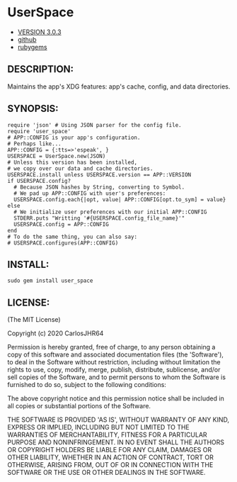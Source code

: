 # UserSpace

* [VERSION 3.0.3](https://github.com/carlosjhr64/user_space/releases)
* [github](https://www.github.com/carlosjhr64/user_space)
* [rubygems](https://rubygems.org/gems/user_space)

## DESCRIPTION:

Maintains the app's XDG features: app's cache, config, and data directories.

## SYNOPSIS:

    require 'json' # Using JSON parser for the config file.
    require 'user_space'
    # APP::CONFIG is your app's configuration.
    # Perhaps like...
    APP::CONFIG = {:tts=>'espeak', }
    USERSPACE = UserSpace.new(JSON)
    # Unless this version has been installed,
    # we copy over our data and cache directories.
    USERSPACE.install unless USERSPACE.version == APP::VERSION
    if USERSPACE.config?
      # Because JSON hashes by String, converting to Symbol.
      # We pad up APP::CONFIG with user's preferences:
      USERSPACE.config.each{|opt, value| APP::CONFIG[opt.to_sym] = value}
    else
      # We initialize user preferences with our initial APP::CONFIG
      STDERR.puts "Writting '#{USERSPACE.config_file_name}'"
      USERSPACE.config = APP::CONFIG
    end
    # To do the same thing, you can also say:
    # USERSPACE.configures(APP::CONFIG)

## INSTALL:

    sudo gem install user_space

## LICENSE:

(The MIT License)

Copyright (c) 2020 CarlosJHR64

Permission is hereby granted, free of charge, to any person obtaining
a copy of this software and associated documentation files (the
'Software'), to deal in the Software without restriction, including
without limitation the rights to use, copy, modify, merge, publish,
distribute, sublicense, and/or sell copies of the Software, and to
permit persons to whom the Software is furnished to do so, subject to
the following conditions:

The above copyright notice and this permission notice shall be
included in all copies or substantial portions of the Software.

THE SOFTWARE IS PROVIDED 'AS IS', WITHOUT WARRANTY OF ANY KIND,
EXPRESS OR IMPLIED, INCLUDING BUT NOT LIMITED TO THE WARRANTIES OF
MERCHANTABILITY, FITNESS FOR A PARTICULAR PURPOSE AND NONINFRINGEMENT.
IN NO EVENT SHALL THE AUTHORS OR COPYRIGHT HOLDERS BE LIABLE FOR ANY
CLAIM, DAMAGES OR OTHER LIABILITY, WHETHER IN AN ACTION OF CONTRACT,
TORT OR OTHERWISE, ARISING FROM, OUT OF OR IN CONNECTION WITH THE
SOFTWARE OR THE USE OR OTHER DEALINGS IN THE SOFTWARE.
